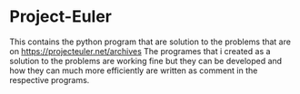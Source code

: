# Project-Euler
This contains the python program that are solution to the problems that are on https://projecteuler.net/archives
The programes that i created as a solution to the problems are working fine but they can be developed and how they can much more efficiently are written as comment in the respective programs.
